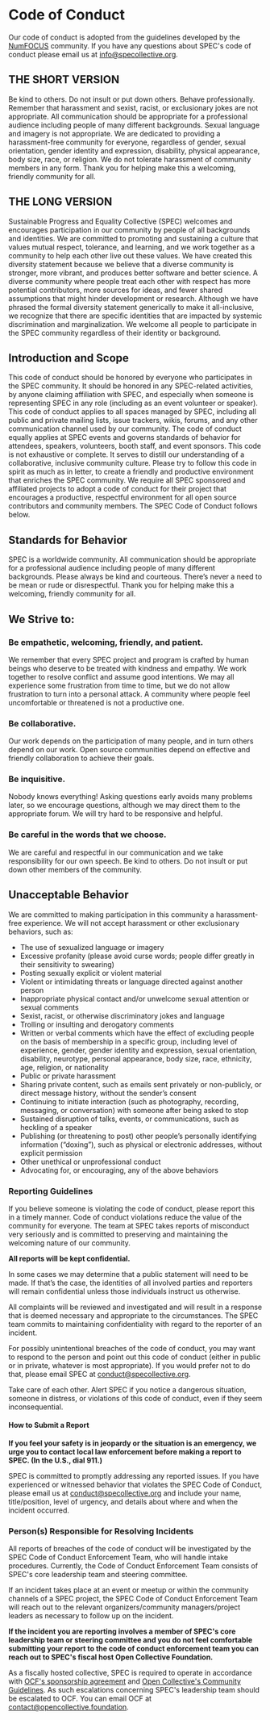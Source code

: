 # Code of Conduct

Our code of conduct is adopted from the guidelines developed by the [NumFOCUS](https://numfocus.org/code-of-conduct) community. If you have any questions about SPEC's code of conduct please email us at info@specollective.org.

## THE SHORT VERSION

Be kind to others. Do not insult or put down others. Behave professionally. Remember that harassment and sexist, racist, or exclusionary jokes are not appropriate. All communication should be appropriate for a professional audience including people of many different backgrounds. Sexual language and imagery is not appropriate. We are dedicated to providing a harassment-free community for everyone, regardless of gender, sexual orientation, gender identity and expression, disability, physical appearance, body size, race, or religion. We do not tolerate harassment of community members in any form. Thank you for helping make this a welcoming, friendly community for all.

## THE LONG VERSION

Sustainable Progress and Equality Collective (SPEC) welcomes and encourages participation in our community by people of all backgrounds and identities. We are committed to promoting and sustaining a culture that values mutual respect, tolerance, and learning, and we work together as a community to help each other live out these values. We have created this diversity statement because we believe that a diverse community is stronger, more vibrant, and produces better software and better science. A diverse community where people treat each other with respect has more potential contributors, more sources for ideas, and fewer shared assumptions that might hinder development or research. Although we have phrased the formal diversity statement generically to make it all-inclusive, we recognize that there are specific identities that are impacted by systemic discrimination and marginalization. We welcome all people to participate in the SPEC community regardless of their identity or background.

## Introduction and Scope

This code of conduct should be honored by everyone who participates in the SPEC community. It should be honored in any SPEC-related activities, by anyone claiming affiliation with SPEC, and especially when someone is representing SPEC in any role (including as an event volunteer or speaker). This code of conduct applies to all spaces managed by SPEC, including all public and private mailing lists, issue trackers, wikis, forums, and any other communication channel used by our community. The code of conduct equally applies at SPEC events and governs standards of behavior for attendees, speakers, volunteers, booth staff, and event sponsors. This code is not exhaustive or complete. It serves to distill our understanding of a collaborative, inclusive community culture. Please try to follow this code in spirit as much as in letter, to create a friendly and productive environment that enriches the SPEC community. We require all SPEC sponsored and affiliated projects to adopt a code of conduct for their project that encourages a productive, respectful environment for all open source contributors and community members. The SPEC Code of Conduct follows below.

## Standards for Behavior

SPEC is a worldwide community. All communication should be appropriate for a professional audience including people of many different backgrounds. Please always be kind and courteous. There’s never a need to be mean or rude or disrespectful. Thank you for helping make this a welcoming, friendly community for all.

## We Strive to:

### Be empathetic, welcoming, friendly, and patient.

We remember that every SPEC project and program is crafted by human beings who deserve to be treated with kindness and empathy. We work together to resolve conflict and assume good intentions. We may all experience some frustration from time to time, but we do not allow frustration to turn into a personal attack. A community where people feel uncomfortable or threatened is not a productive one.

### Be collaborative.

Our work depends on the participation of many people, and in turn others depend on our work. Open source communities depend on effective and friendly collaboration to achieve their goals.

### Be inquisitive.

Nobody knows everything! Asking questions early avoids many problems later, so we encourage questions, although we may direct them to the appropriate forum. We will try hard to be responsive and helpful.

### Be careful in the words that we choose.

We are careful and respectful in our communication and we take responsibility for our own speech. Be kind to others. Do not insult or put down other members of the community.

## Unacceptable Behavior

We are committed to making participation in this community a harassment-free experience. We will not accept harassment or other exclusionary behaviors, such as:

* The use of sexualized language or imagery
* Excessive profanity (please avoid curse words; people differ greatly in their sensitivity to swearing)
* Posting sexually explicit or violent material
* Violent or intimidating threats or language directed against another person
* Inappropriate physical contact and/or unwelcome sexual attention or sexual comments
* Sexist, racist, or otherwise discriminatory jokes and language
* Trolling or insulting and derogatory comments
* Written or verbal comments which have the effect of excluding people on the basis of membership in a specific group, including level of experience, gender, gender identity and expression, sexual orientation, disability, neurotype, personal appearance, body size, race, ethnicity, age, religion, or nationality
* Public or private harassment
* Sharing private content, such as emails sent privately or non-publicly, or direct message history, without the sender’s consent
* Continuing to initiate interaction (such as photography, recording, messaging, or conversation) with someone after being asked to stop
* Sustained disruption of talks, events, or communications, such as heckling of a speaker
* Publishing (or threatening to post) other people’s personally identifying information (“doxing”), such as physical or electronic addresses, without explicit permission
* Other unethical or unprofessional conduct
* Advocating for, or encouraging, any of the above behaviors

### Reporting Guidelines

If you believe someone is violating the code of conduct, please report this in a timely manner. Code of conduct violations reduce the value of the community for everyone. The team at SPEC takes reports of misconduct very seriously and is committed to preserving and maintaining the welcoming nature of our community.

**All reports will be kept confidential.**

In some cases we may determine that a public statement will need to be made. If that’s the case, the identities of all involved parties and reporters will remain confidential unless those individuals instruct us otherwise.

All complaints will be reviewed and investigated and will result in a response that is deemed necessary and appropriate to the circumstances. The SPEC team commits to maintaining confidentiality with regard to the reporter of an incident.

For possibly unintentional breaches of the code of conduct, you may want to respond to the person and point out this code of conduct (either in public or in private, whatever is most appropriate). If you would prefer not to do that, please email SPEC at conduct@specollective.org.

Take care of each other. Alert SPEC if you notice a dangerous situation, someone in distress, or violations of this code of conduct, even if they seem inconsequential.

#### How to Submit a Report

**If you feel your safety is in jeopardy or the situation is an emergency, we urge you to contact local law enforcement before making a report to SPEC. (In the U.S., dial 911.)**

SPEC is committed to promptly addressing any reported issues. If you have experienced or witnessed behavior that violates the SPEC Code of Conduct, please email us at conduct@specollective.org and include your name, title/position, level of urgency, and details about where and when the incident occurred.

### Person(s) Responsible for Resolving Incidents&#x20;

All reports of breaches of the code of conduct will be investigated by the SPEC Code of Conduct Enforcement Team, who will handle intake procedures. Currently, the Code of Conduct Enforcement Team consists of SPEC's core leadership team and steering committee.

If an incident takes place at an event or meetup or within the community channels of a SPEC project, the SPEC Code of Conduct Enforcement Team will reach out to the relevant organizers/community managers/project leaders as necessary to follow up on the incident.

**If the incident you are reporting involves a member of SPEC's core leadership team or steering committee and  you do not feel comfortable submitting your report to the code of conduct enforcement team you can reach out to SPEC's fiscal host Open Collective Foundation.**

As a fiscally hosted collective, SPEC is required to operate in accordance with [OCF's sponsorship agreement](https://docs.google.com/document/u/1/d/e/2PACX-1vQ\_fs7IOojAHaMBKYtaJetlTXJZLnJ7flIWkwxUSQtTkWUMtwFYC2ssb-ooBnT-Ldl6wbVhNQiCkSms/pub) and [Open Collective's Community Guidelines](https://docs.opencollective.com/help/about/the-open-collective-way/community-guidelines). As such escalations concerning SPEC's leadership team should be escalated to OCF. You can email OCF at contact@opencollective.foundation.
